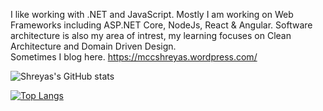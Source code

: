 I like working with .NET and JavaScript. Mostly I am working on Web Frameworks including ASP.NET Core, NodeJs, React & Angular. 
Software architecture is also my area of intrest, my learning focuses on Clean Architecture and Domain Driven Design. <br />
Sometimes I blog here. https://mccshreyas.wordpress.com/

![Shreyas's GitHub stats](https://github-readme-stats.vercel.app/api?username=MCCShreyas&count_private=true&show_icons=true&theme=gotham&include_all_commits=true)



[![Top Langs](https://github-readme-stats.vercel.app/api/top-langs/?username=MCCShreyas&layout=compact)](https://github.com/anuraghazra/github-readme-stats)
